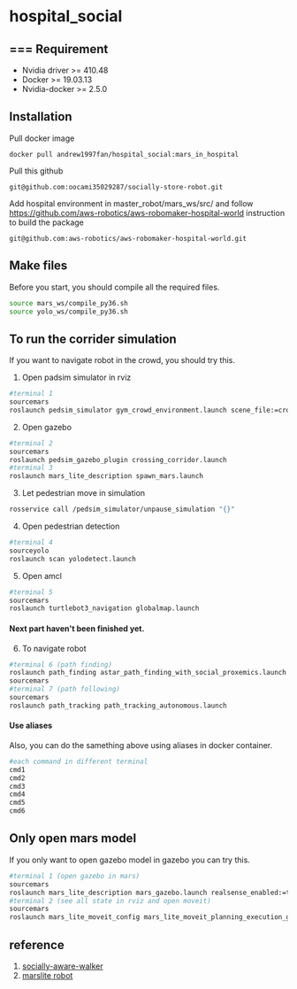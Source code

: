 # hospital_social
===
Requirement
---
* Nvidia driver >= 410.48
* Docker >= 19.03.13
* Nvidia-docker >= 2.5.0

Installation
---
Pull docker image
```
docker pull andrew1997fan/hospital_social:mars_in_hospital
```
Pull this github
```
git@github.com:oocami35029287/socially-store-robot.git
```
Add hospital environment in master_robot/mars_ws/src/
and follow https://github.com/aws-robotics/aws-robomaker-hospital-world instruction to build the package
```
git@github.com:aws-robotics/aws-robomaker-hospital-world.git
```

Make files
---
Before you start, you should compile all the required files.
```bash
source mars_ws/compile_py36.sh
source yolo_ws/compile_py36.sh
```
To run the corrider simulation
---
If you want to navigate robot in the crowd, you should try this.

1. Open padsim simulator in rviz
```bash
#terminal 1
sourcemars
roslaunch pedsim_simulator gym_crowd_environment.launch scene_file:=crossing_corridor.xml
```
2. Open gazebo
```bash
#terminal 2
sourcemars
roslaunch pedsim_gazebo_plugin crossing_corridor.launch
#terminal 3
roslaunch mars_lite_description spawn_mars.launch
```
3. Let pedestrian move in simulation
```bash
rosservice call /pedsim_simulator/unpause_simulation "{}"
```
4. Open pedestrian detection
```bash
#terminal 4
sourceyolo
roslaunch scan yolodetect.launch
```
5. Open amcl
```bash
#terminal 5
sourcemars
roslaunch turtlebot3_navigation globalmap.launch
```
####  Next part haven't been finished yet.
6. To navigate robot
```bash
#terminal 6 (path finding)
roslaunch path_finding astar_path_finding_with_social_proxemics.launch
sourcemars
#terminal 7 (path following)
sourcemars
roslaunch path_tracking path_tracking_autonomous.launch
```

####  Use aliases
Also, you can do the samething above using aliases in docker container.
```bash
#each command in different terminal
cmd1
cmd2
cmd3
cmd4
cmd5
cmd6
```

Only open mars model
---
If you only want to open gazebo model in gazebo you can try this.
```bash
#terminal 1 (open gazebo in mars)
sourcemars
roslaunch mars_lite_description mars_gazebo.launch realsense_enabled:=true world:=world
#terminal 2 (see all state in rviz and open moveit)
sourcemars
roslaunch mars_lite_moveit_config mars_lite_moveit_planning_execution_gz.launch
```
reference
---
1. [socially-aware-walker](https://github.com/coolcat647/socially-aware-walker)
2. [marslite robot](https://github.com/coolcat647/mars_lite_simulation_ws)
